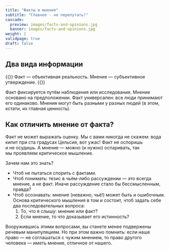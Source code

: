 ```yaml
---
title: "Факты и мнения"
subtitle: "Главное - не перепутать!"
cascade:
  preview: images/facts-and-opinions.jpg
  banner: images/facts-and-opinions.jpg
weight: 1
validpage: true
draft: false
---
```


## Два вида информации

{{<block major>}}
Факт&nbsp;&mdash; объективная реальность. Мнение&nbsp;&mdash; субъективное утверждение.
{{</block>}}

Факт фиксируется путём наблюдения или исследования. Мнение основано на&nbsp;предположении. Факт универсален: все люди принимают его одинаково. Мнения могут быть разными у&nbsp;разных людей (в&nbsp;этом, кстати, их&nbsp;главная ценность).

## Как отличить мнение от&nbsp;факта?

Факт не&nbsp;может выражать оценку. Мы&nbsp;с&nbsp;вами никогда не&nbsp;скажем: вода кипит при ста градусах Цельсия, вот ужас! Факт не&nbsp;оспоришь и&nbsp;не&nbsp;осудишь. А&nbsp;мнение&nbsp;&mdash; можно (и&nbsp;нужно) оспаривать, так мы&nbsp;проявляем критическое мышление.

Зачем нам это знать?

- Чтоб не&nbsp;пытаться спорить с&nbsp;фактами.
- Чтоб понимать: тезис в&nbsp;чьём-либо рассуждении&nbsp;&mdash; это всегда мнение, а&nbsp;не&nbsp;факт. Иначе рассуждение стало&nbsp;бы бессмысленным, правда?
- Чтоб осознавать: мнение (неважно, чьё!) может быть и&nbsp;ошибочным. Основа критического мышления в&nbsp;том и&nbsp;состоит, чтоб задать себе два последовательных вопроса:
  1. То, что я&nbsp;слышу: мнение или факт?
  2. Если мнение, то&nbsp;что доказывает его истинность?

Вооружившись этими вопросами, вы&nbsp;станете менее подвержены речевым манипуляциям. Но&nbsp;при этом важно помнить: если наше право&nbsp;&mdash; не&nbsp;соглашаться с&nbsp;чужим мнением, то&nbsp;право другого человека&nbsp;&mdash; иметь мнение, отличное от&nbsp;нашего.
